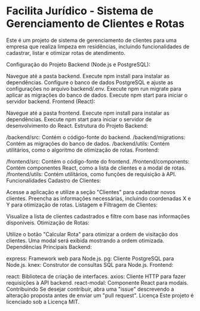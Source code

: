 # Facilita Jurídico - Sistema de Gerenciamento de Clientes e Rotas

Este é um projeto de sistema de gerenciamento de clientes para uma empresa que realiza limpeza em residências, incluindo funcionalidades de cadastrar, listar e otimizar rotas de atendimento.

Configuração do Projeto
Backend (Node.js e PostgreSQL):

Navegue até a pasta backend.
Execute npm install para instalar as dependências.
Configure o banco de dados PostgreSQL e ajuste as configurações no arquivo backend/.env.
Execute npm run migrate para aplicar as migrações do banco de dados.
Execute npm start para iniciar o servidor backend.
Frontend (React):

Navegue até a pasta frontend.
Execute npm install para instalar as dependências.
Execute npm start para iniciar o servidor de desenvolvimento do React.
Estrutura do Projeto
Backend:

/backend/src: Contém o código-fonte do backend.
/backend/migrations: Contém as migrações do banco de dados.
/backend/utils: Contém utilitários, como o algoritmo de otimização de rotas.
Frontend:

/frontend/src: Contém o código-fonte do frontend.
/frontend/components: Contém componentes React, como a lista de clientes e a modal de rotas.
/frontend/utils: Contém utilitários, como funções de requisição à API.
Funcionalidades
Cadastro de Clientes:

Acesse a aplicação e utilize a seção "Clientes" para cadastrar novos clientes.
Preencha as informações necessárias, incluindo coordenadas X e Y para otimização de rotas.
Listagem e Filtragem de Clientes:

Visualize a lista de clientes cadastrados e filtre com base nas informações disponíveis.
Otimização de Rotas:

Utilize o botão "Calcular Rota" para otimizar a ordem de visitação dos clientes.
Uma modal será exibida mostrando a ordem otimizada.
Dependências Principais
Backend:

express: Framework web para Node.js.
pg: Cliente PostgreSQL para Node.js.
knex: Construtor de consultas SQL para Node.js.
Frontend:

react: Biblioteca de criação de interfaces.
axios: Cliente HTTP para fazer requisições à API backend.
react-modal: Componente React para modais.
Contribuindo
Se desejar contribuir, abra uma "issue" descrevendo a alteração proposta antes de enviar um "pull request".
Licença
Este projeto é licenciado sob a Licença MIT.